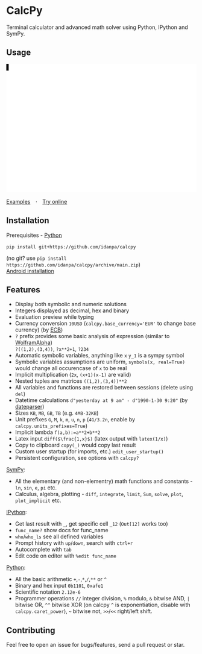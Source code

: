 # CalcPy

Terminal calculator and advanced math solver using Python, IPython and SymPy.

## Usage
<p align="center">
  <picture>
    <source media="(prefers-color-scheme: dark)" srcset="docs/demo/demo_dark.svg">
    <source media="(prefers-color-scheme: light)" srcset="docs/demo/demo_light.svg">
    <img alt="demo" width="640" height="340" src="docs/demo/demo_light.svg">
  </picture>
</p>

[Examples](docs/examples.md)&emsp;·&emsp;[Try online](http://calcpy.duckdns.org)

## Installation 
Prerequisites - [Python](https://www.python.org/downloads/)
```
pip install git+https://github.com/idanpa/calcpy
```
(no git? use `pip install https://github.com/idanpa/calcpy/archive/main.zip`)  
[Android installation](docs/android.md)  

## Features
* Display both symbolic and numeric solutions
* Integers displayed as decimal, hex and binary
* Evaluation preview while typing
* Currency conversion `10USD` (`calcpy.base_currency='EUR'` to change base currency) (by [ECB](https://www.ecb.europa.eu/))
* `?` prefix provides some basic analysis of expression (similar to [WolframAlpha](https://www.wolframalpha.com/))  
`?((1,2),(3,4))`, `?x**2+1`, `?234`
* Automatic symbolic variables, anything like `x` `y_1` is a sympy symbol
* Symbolic variables assumptions are uniform, `symbols(x, real=True)` would change all occurencase of `x` to be real
* Implicit multiplication (`2x`, `(x+1)(x-1)` are valid)
* Nested tuples are matrices `((1,2),(3,4))**2`        
* All variables and functions are restored between sessions (delete using `del`)
* Datetime calculations `d"yesterday at 9 am" - d"1990-1-30 9:20"` (by [dateparser](https://github.com/scrapinghub/dateparser))
* Sizes `KB`, `MB`, `GB`, `TB` (e.g. `4MB-32KB`)
* Unit prefixes `G`, `M`, `k`, `m`, `u`, `n`, `p` (`4G/3.2n`, enable by `calcpy.units_prefixes=True`)
* Implicit lambda `f(a,b):=a**2+b**2`
* Latex input `diff($\frac{1,x}$)` (latex output with `latex(1/x)`)
* Copy to clipboard `copy(_)` would copy last result
* Custom user startup (for imports, etc.) `edit_user_startup()`
* Persistent configuration, see options with `calcpy?`

[SymPy](https://www.sympy.org):
* All the elementary (and non-elementry) math functions and constants - `ln`, `sin`, `e`, `pi` etc. 
* Calculus, algebra, plotting - `diff`, `integrate`, `limit`, `Sum`, `solve`, `plot`, `plot_implicit` etc.

[IPython](https://ipython.org):
* Get last result with `_`, get specific cell `_12` (`Out[12]` works too) 
* `func_name?` show docs for func_name
* `who`/`who_ls` see all defined variables
* Prompt history with `up`/`down`, search with `ctrl+r`
* Autocomplete with `tab`
* Edit code on editor with `%edit func_name`

[Python](https://www.python.org/):
* All the basic arithmetic `+`,`-`,`*`,`/`,`**` or `^`
* Binary and hex input `0b1101`, `0xafe1`
* Scientific notation `2.12e-6`
* Programmer operations `//` integer division, `%` modulo, `&` bitwise AND, `|` bitwise OR, `^^` bitwise XOR (on calcpy `^` is exponentiation, disable with `calcpy.caret_power`), `~` bitwise not, `>>`/`<<` right/left shift. 

## Contributing
Feel free to open an issue for bugs/features,  send a pull request  or star.
